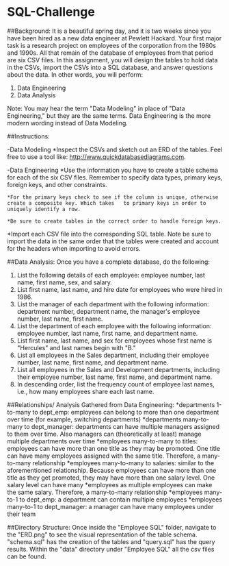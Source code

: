 # SQL-Challenge

##Background:
It is a beautiful spring day, and it is two weeks since you have been hired as a new data engineer at Pewlett Hackard. Your first major task is a research project on employees of the corporation from the 1980s and 1990s. All that remain of the database of employees from that period are six CSV files.
In this assignment, you will design the tables to hold data in the CSVs, import the CSVs into a SQL database, and answer questions about the data. In other words, you will perform:

1. Data Engineering
2. Data Analysis

Note: You may hear the term "Data Modeling" in place of "Data Engineering," but they are the same terms. Data Engineering is the more modern wording instead of Data Modeling.

##Instructions:

-Data Modeling
*Inspect the CSVs and sketch out an ERD of the tables. Feel free to use a tool like: http://www.quickdatabasediagrams.com.

-Data Engineering
*Use the information you have to create a table schema for each of the six CSV files. Remember to specify data types, primary keys, foreign keys, and other constraints.

	*For the primary keys check to see if the column is unique, otherwise create a composite key. Which takes 	to primary keys in order to uniquely identify a row.
	
	*Be sure to create tables in the correct order to handle foreign keys.

*Import each CSV file into the corresponding SQL table. Note be sure to import the data in the same order that the tables were created and account for the headers when importing to avoid errors.

##Data Analysis:
Once you have a complete database, do the following:

1. List the following details of each employee: employee number, last name, first name, sex, and salary.
2. List first name, last name, and hire date for employees who were hired in 1986.
3. List the manager of each department with the following information: department number, department name, the manager's employee number, last name, first name.
4. List the department of each employee with the following information: employee number, last name, first name, and department name.
5. List first name, last name, and sex for employees whose first name is "Hercules" and last names begin with "B."
6. List all employees in the Sales department, including their employee number, last name, first name, and department name.
7. List all employees in the Sales and Development departments, including their employee number, last name, first name, and department name.
8. In descending order, list the frequency count of employee last names, i.e., how many employees share each last name. 

##Relationships/ Analysis Gathered from Data Engineering:
*departments 1-to-many to dept_emp: employees can belong to more than one department over time (for example, switching departments)
*departments many-to-many to dept_manager: departments can have multiple managers assigned to them over time. Also managers can (theoretically at least) manage multiple departments over time
*employees many-to-many to titles: employees can have more than one title as they may be promoted. One title can have many employees assigned with the same title. Therefore, a many-to-many relationship
*employees many-to-many to salaries: similar to the aforementioned relationship. Because employees can have more than one title as they get promoted, they may have more than one salary level. One salary level can have many *employees as multiple employees can make the same salary. Therefore, a many-to-many relationship
*employees many-to-1 to dept_emp: a department can contain multiple employees
*employees many-to-1 to dept_manager: a manager can have many employees under their team

##Directory Structure:
Once inside the "Employee SQL" folder, navigate to the "ERD.png" to see the visual representation of the table schema.  "schema.sql" has the creation of the tables and "query.sql" has the query results.  Within the "data" directory under "Employee SQL" all the csv files can be found.
